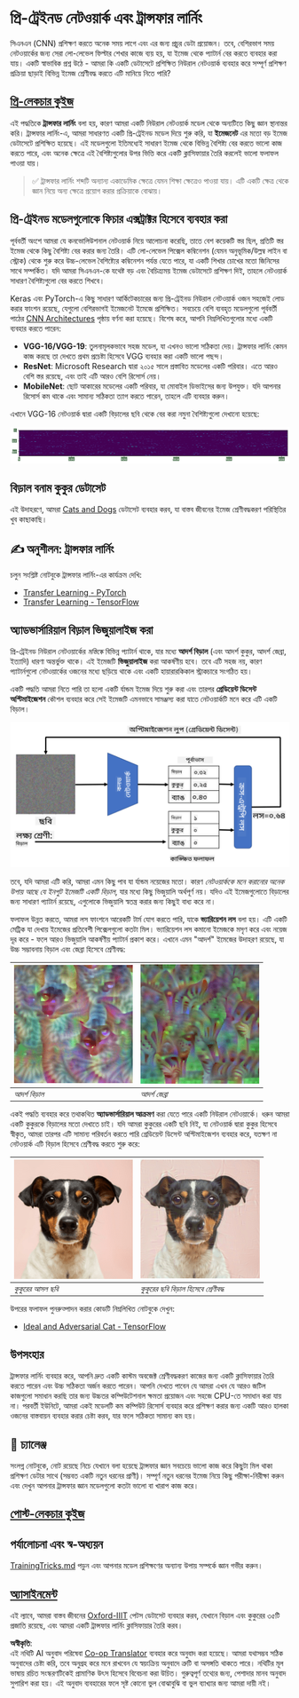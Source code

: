 <!--
CO_OP_TRANSLATOR_METADATA:
{
  "original_hash": "717775c4050ccbffbe0c961ad8bf7bf7",
  "translation_date": "2025-08-26T09:43:13+00:00",
  "source_file": "lessons/4-ComputerVision/08-TransferLearning/README.md",
  "language_code": "bn"
}
-->
# প্রি-ট্রেইনড নেটওয়ার্ক এবং ট্রান্সফার লার্নিং

সিএনএন (CNN) প্রশিক্ষণ করতে অনেক সময় লাগে এবং এর জন্য প্রচুর ডেটা প্রয়োজন। তবে, বেশিরভাগ সময় নেটওয়ার্কের জন্য সেরা লো-লেভেল ফিল্টার শেখার কাজে ব্যয় হয়, যা ইমেজ থেকে প্যাটার্ন বের করতে ব্যবহার করা যায়। একটি স্বাভাবিক প্রশ্ন উঠে - আমরা কি একটি ডেটাসেটে প্রশিক্ষিত নিউরাল নেটওয়ার্ক ব্যবহার করে সম্পূর্ণ প্রশিক্ষণ প্রক্রিয়া ছাড়াই বিভিন্ন ইমেজ শ্রেণীবদ্ধ করতে এটি মানিয়ে নিতে পারি?

## [প্রি-লেকচার কুইজ](https://red-field-0a6ddfd03.1.azurestaticapps.net/quiz/108)

এই পদ্ধতিকে **ট্রান্সফার লার্নিং** বলা হয়, কারণ আমরা একটি নিউরাল নেটওয়ার্ক মডেল থেকে অন্যটিতে কিছু জ্ঞান স্থানান্তর করি। ট্রান্সফার লার্নিং-এ, আমরা সাধারণত একটি প্রি-ট্রেইনড মডেল দিয়ে শুরু করি, যা **ইমেজনেট** এর মতো বড় ইমেজ ডেটাসেটে প্রশিক্ষিত হয়েছে। এই মডেলগুলো ইতিমধ্যেই সাধারণ ইমেজ থেকে বিভিন্ন বৈশিষ্ট্য বের করতে ভালো কাজ করতে পারে, এবং অনেক ক্ষেত্রে এই বৈশিষ্ট্যগুলোর উপর ভিত্তি করে একটি ক্লাসিফায়ার তৈরি করলেই ভালো ফলাফল পাওয়া যায়।

> ✅ ট্রান্সফার লার্নিং শব্দটি অন্যান্য একাডেমিক ক্ষেত্রে যেমন শিক্ষা ক্ষেত্রেও পাওয়া যায়। এটি একটি ক্ষেত্র থেকে জ্ঞান নিয়ে অন্য ক্ষেত্রে প্রয়োগ করার প্রক্রিয়াকে বোঝায়।

## প্রি-ট্রেইনড মডেলগুলোকে ফিচার এক্সট্রাক্টর হিসেবে ব্যবহার করা

পূর্ববর্তী অংশে আমরা যে কনভোলিউশনাল নেটওয়ার্ক নিয়ে আলোচনা করেছি, তাতে বেশ কয়েকটি স্তর ছিল, প্রতিটি স্তর ইমেজ থেকে কিছু বৈশিষ্ট্য বের করার জন্য তৈরি। এটি লো-লেভেল পিক্সেল কম্বিনেশন (যেমন অনুভূমিক/উল্লম্ব লাইন বা স্ট্রোক) থেকে শুরু করে উচ্চ-লেভেল বৈশিষ্ট্যের কম্বিনেশন পর্যন্ত যেতে পারে, যা একটি শিখার চোখের মতো জিনিসের সাথে সম্পর্কিত। যদি আমরা সিএনএন-কে যথেষ্ট বড় এবং বৈচিত্র্যময় ইমেজ ডেটাসেটে প্রশিক্ষণ দিই, তাহলে নেটওয়ার্ক সাধারণ বৈশিষ্ট্যগুলো বের করতে শিখবে।

Keras এবং PyTorch-এ কিছু সাধারণ আর্কিটেকচারের জন্য প্রি-ট্রেইনড নিউরাল নেটওয়ার্ক ওজন সহজেই লোড করার ফাংশন রয়েছে, যেগুলো বেশিরভাগই ইমেজনেট ইমেজে প্রশিক্ষিত। সবচেয়ে বেশি ব্যবহৃত মডেলগুলো পূর্ববর্তী পাঠের [CNN Architectures](../07-ConvNets/CNN_Architectures.md) পৃষ্ঠায় বর্ণনা করা হয়েছে। বিশেষ করে, আপনি নিম্নলিখিতগুলোর মধ্যে একটি ব্যবহার করতে পারেন:

* **VGG-16/VGG-19**: তুলনামূলকভাবে সহজ মডেল, যা এখনও ভালো সঠিকতা দেয়। ট্রান্সফার লার্নিং কেমন কাজ করছে তা দেখতে প্রথম প্রচেষ্টা হিসেবে VGG ব্যবহার করা একটি ভালো পছন্দ।
* **ResNet**: Microsoft Research দ্বারা ২০১৫ সালে প্রস্তাবিত মডেলের একটি পরিবার। এতে আরও বেশি স্তর রয়েছে, এবং তাই এটি আরও বেশি রিসোর্স নেয়।
* **MobileNet**: ছোট আকারের মডেলের একটি পরিবার, যা মোবাইল ডিভাইসের জন্য উপযুক্ত। যদি আপনার রিসোর্স কম থাকে এবং সামান্য সঠিকতা ত্যাগ করতে পারেন, তাহলে এটি ব্যবহার করুন।

এখানে VGG-16 নেটওয়ার্ক দ্বারা একটি বিড়ালের ছবি থেকে বের করা নমুনা বৈশিষ্ট্যগুলো দেখানো হয়েছে:

![VGG-16 দ্বারা বের করা বৈশিষ্ট্য](../../../../../translated_images/features.6291f9c7ba3a0b951af88fc9864632b9115365410765680680d30c927dd67354.bn.png)

## বিড়াল বনাম কুকুর ডেটাসেট

এই উদাহরণে, আমরা [Cats and Dogs](https://www.microsoft.com/download/details.aspx?id=54765&WT.mc_id=academic-77998-cacaste) ডেটাসেট ব্যবহার করব, যা বাস্তব জীবনের ইমেজ শ্রেণীবদ্ধকরণ পরিস্থিতির খুব কাছাকাছি।

## ✍️ অনুশীলন: ট্রান্সফার লার্নিং

চলুন সংশ্লিষ্ট নোটবুকে ট্রান্সফার লার্নিং-এর কার্যক্রম দেখি:

* [Transfer Learning - PyTorch](../../../../../lessons/4-ComputerVision/08-TransferLearning/TransferLearningPyTorch.ipynb)
* [Transfer Learning - TensorFlow](../../../../../lessons/4-ComputerVision/08-TransferLearning/TransferLearningTF.ipynb)

## অ্যাডভার্সারিয়াল বিড়াল ভিজুয়ালাইজ করা

প্রি-ট্রেইনড নিউরাল নেটওয়ার্কের *মস্তিষ্কে* বিভিন্ন প্যাটার্ন থাকে, যার মধ্যে **আদর্শ বিড়াল** (এবং আদর্শ কুকুর, আদর্শ জেব্রা, ইত্যাদি) ধারণা অন্তর্ভুক্ত থাকে। এই ইমেজটি **ভিজুয়ালাইজ** করা আকর্ষণীয় হবে। তবে এটি সহজ নয়, কারণ প্যাটার্নগুলো নেটওয়ার্কের ওজনের মধ্যে ছড়িয়ে থাকে এবং একটি হায়ারারকিকাল স্ট্রাকচারে সংগঠিত হয়।

একটি পদ্ধতি আমরা নিতে পারি তা হলো একটি র্যান্ডম ইমেজ দিয়ে শুরু করা এবং তারপর **গ্রেডিয়েন্ট ডিসেন্ট অপ্টিমাইজেশন** কৌশল ব্যবহার করে সেই ইমেজটি এমনভাবে সামঞ্জস্য করা যাতে নেটওয়ার্কটি মনে করে এটি একটি বিড়াল।

![ইমেজ অপ্টিমাইজেশন লুপ](../../../../../translated_images/ideal-cat-loop.999fbb8ff306e044f997032f4eef9152b453e6a990e449bbfb107de2493cc37e.bn.png)

তবে, যদি আমরা এটি করি, আমরা এমন কিছু পাব যা র্যান্ডম নয়েজের মতো। কারণ *নেটওয়ার্ককে মনে করানোর অনেক উপায় আছে যে ইনপুট ইমেজটি একটি বিড়াল*, যার মধ্যে কিছু ভিজুয়ালি অর্থপূর্ণ নয়। যদিও এই ইমেজগুলোতে বিড়ালের জন্য সাধারণ প্যাটার্ন রয়েছে, এগুলোকে ভিজুয়ালি স্বতন্ত্র করার জন্য কিছুই বাধ্য করে না।

ফলাফল উন্নত করতে, আমরা লস ফাংশনে আরেকটি টার্ম যোগ করতে পারি, যাকে **ভ্যারিয়েশন লস** বলা হয়। এটি একটি মেট্রিক যা দেখায় ইমেজের প্রতিবেশী পিক্সেলগুলো কতটা মিল। ভ্যারিয়েশন লস কমানো ইমেজকে মসৃণ করে এবং নয়েজ দূর করে - ফলে আরও ভিজুয়ালি আকর্ষণীয় প্যাটার্ন প্রকাশ করে। এখানে এমন "আদর্শ" ইমেজের উদাহরণ রয়েছে, যা উচ্চ সম্ভাবনায় বিড়াল এবং জেব্রা হিসেবে শ্রেণীবদ্ধ:

![আদর্শ বিড়াল](../../../../../translated_images/ideal-cat.203dd4597643d6b0bd73038b87f9c0464322725e3a06ab145d25d4a861c70592.bn.png) | ![আদর্শ জেব্রা](../../../../../translated_images/ideal-zebra.7f70e8b54ee15a7a314000bb5df38a6cfe086ea04d60df4d3ef313d046b98a2b.bn.png)
-----|-----
 *আদর্শ বিড়াল* | *আদর্শ জেব্রা*

একই পদ্ধতি ব্যবহার করে তথাকথিত **অ্যাডভার্সারিয়াল আক্রমণ** করা যেতে পারে একটি নিউরাল নেটওয়ার্কে। ধরুন আমরা একটি কুকুরকে বিড়ালের মতো দেখাতে চাই। যদি আমরা কুকুরের একটি ছবি নিই, যা নেটওয়ার্ক দ্বারা কুকুর হিসেবে স্বীকৃত, আমরা তারপর এটি সামান্য পরিবর্তন করতে পারি গ্রেডিয়েন্ট ডিসেন্ট অপ্টিমাইজেশন ব্যবহার করে, যতক্ষণ না নেটওয়ার্ক এটি বিড়াল হিসেবে শ্রেণীবদ্ধ করতে শুরু করে:

![কুকুরের ছবি](../../../../../translated_images/original-dog.8f68a67d2fe0911f33041c0f7fce8aa4ea919f9d3917ec4b468298522aeb6356.bn.png) | ![কুকুরের ছবি বিড়াল হিসেবে শ্রেণীবদ্ধ](../../../../../translated_images/adversarial-dog.d9fc7773b0142b89752539bfbf884118de845b3851c5162146ea0b8809fc820f.bn.png)
-----|-----
*কুকুরের আসল ছবি* | *কুকুরের ছবি বিড়াল হিসেবে শ্রেণীবদ্ধ*

উপরের ফলাফল পুনরুত্পাদন করার কোডটি নিম্নলিখিত নোটবুকে দেখুন:

* [Ideal and Adversarial Cat - TensorFlow](../../../../../lessons/4-ComputerVision/08-TransferLearning/AdversarialCat_TF.ipynb)

## উপসংহার

ট্রান্সফার লার্নিং ব্যবহার করে, আপনি দ্রুত একটি কাস্টম অবজেক্ট শ্রেণীবদ্ধকরণ কাজের জন্য একটি ক্লাসিফায়ার তৈরি করতে পারেন এবং উচ্চ সঠিকতা অর্জন করতে পারেন। আপনি দেখতে পাবেন যে আমরা এখন যে আরও জটিল কাজগুলো সমাধান করছি তার জন্য উচ্চতর কম্পিউটেশনাল ক্ষমতা প্রয়োজন এবং সহজে CPU-তে সমাধান করা যায় না। পরবর্তী ইউনিটে, আমরা একই মডেলটি কম কম্পিউট রিসোর্স ব্যবহার করে প্রশিক্ষণ করার জন্য একটি আরও হালকা ওজনের বাস্তবায়ন ব্যবহার করার চেষ্টা করব, যার ফলে সঠিকতা সামান্য কম হয়।

## 🚀 চ্যালেঞ্জ

সংলগ্ন নোটবুকে, নোট রয়েছে নিচে যেখানে বলা হয়েছে ট্রান্সফার জ্ঞান সবচেয়ে ভালো কাজ করে কিছুটা মিল থাকা প্রশিক্ষণ ডেটার সাথে (সম্ভবত একটি নতুন ধরনের প্রাণী)। সম্পূর্ণ নতুন ধরনের ইমেজ নিয়ে কিছু পরীক্ষা-নিরীক্ষা করুন এবং দেখুন আপনার ট্রান্সফার জ্ঞান মডেলগুলো কতটা ভালো বা খারাপ কাজ করে।

## [পোস্ট-লেকচার কুইজ](https://red-field-0a6ddfd03.1.azurestaticapps.net/quiz/208)

## পর্যালোচনা এবং স্ব-অধ্যয়ন

[TrainingTricks.md](TrainingTricks.md) পড়ুন এবং আপনার মডেল প্রশিক্ষণের অন্যান্য উপায় সম্পর্কে জ্ঞান গভীর করুন।

## [অ্যাসাইনমেন্ট](lab/README.md)

এই ল্যাবে, আমরা বাস্তব জীবনের [Oxford-IIIT](https://www.robots.ox.ac.uk/~vgg/data/pets/) পেটস ডেটাসেট ব্যবহার করব, যেখানে বিড়াল এবং কুকুরের ৩৫টি প্রজাতি রয়েছে, এবং আমরা একটি ট্রান্সফার লার্নিং ক্লাসিফায়ার তৈরি করব।

**অস্বীকৃতি**:  
এই নথিটি AI অনুবাদ পরিষেবা [Co-op Translator](https://github.com/Azure/co-op-translator) ব্যবহার করে অনুবাদ করা হয়েছে। আমরা যথাসম্ভব সঠিক অনুবাদের চেষ্টা করি, তবে অনুগ্রহ করে মনে রাখবেন যে স্বয়ংক্রিয় অনুবাদে ত্রুটি বা অসঙ্গতি থাকতে পারে। নথিটির মূল ভাষায় রচিত সংস্করণটিকেই প্রামাণিক উৎস হিসেবে বিবেচনা করা উচিত। গুরুত্বপূর্ণ তথ্যের জন্য, পেশাদার মানব অনুবাদ সুপারিশ করা হয়। এই অনুবাদ ব্যবহারের ফলে সৃষ্ট কোনো ভুল বোঝাবুঝি বা ভুল ব্যাখ্যার জন্য আমরা দায়ী নই।